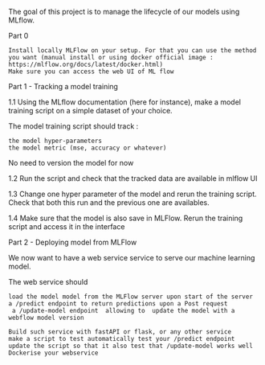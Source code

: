 The goal of this project is to manage the lifecycle of our models using MLflow. 

Part 0

    Install locally MLFlow on your setup. For that you can use the method you want (manual install or using docker official image : https://mlflow.org/docs/latest/docker.html)
    Make sure you can access the web UI of ML flow

Part 1 - Tracking a model training

1.1 Using the MLflow documentation (here for instance), make a model training script on a simple dataset of your choice. 

The model training script should track : 

    the model hyper-parameters
    the model metric (mse, accuracy or whatever)

No need to version the model for now

1.2 Run the script and check that the tracked data are available in mlflow UI

1.3 Change one hyper parameter of the model and rerun the training script. Check that both this run and the previous one are availables.

1.4 Make sure that the model is also save in MLFlow. Rerun the training script and access it in the interface

Part 2 - Deploying model from MLFlow  

We now want to have a web service service to serve our machine learning model.

The web service should 

    load the model model from the MLFlow server upon start of the server
    a /predict endpoint to return predictions upon a Post request
     a /update-model endpoint  allowing to  update the model with a webflow model version

    Build such service with fastAPI or flask, or any other service
    make a script to test automatically test your /predict endpoint 
    update the script so that it also test that /update-model works well
    Dockerise your webservice 
